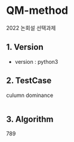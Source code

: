 # QM-method
2022 논회설 선택과제

## 1. Version
* version : python3

## 2. TestCase
culumn dominance
```swift

```

## 3. Algorithm
789
